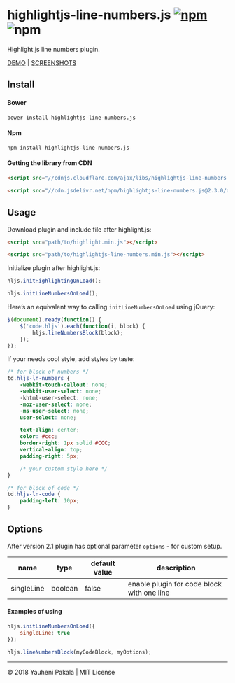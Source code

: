 # highlightjs-line-numbers.js [![npm](https://img.shields.io/npm/v/highlightjs-line-numbers.js.png)](https://www.npmjs.com/package/highlightjs-line-numbers.js) ![npm](https://img.shields.io/npm/dw/highlightjs-line-numbers.js.png)

Highlight.js line numbers plugin.

[DEMO](http://wcoder.github.io/highlightjs-line-numbers.js/) | [SСREENSHOTS](https://github.com/wcoder/highlightjs-line-numbers.js/issues/5)

## Install

#### Bower
```
bower install highlightjs-line-numbers.js
```

#### Npm
```
npm install highlightjs-line-numbers.js
```

#### Getting the library from CDN
```html
<script src="//cdnjs.cloudflare.com/ajax/libs/highlightjs-line-numbers.js/2.3.0/highlightjs-line-numbers.min.js"></script>
```
```html
<script src="//cdn.jsdelivr.net/npm/highlightjs-line-numbers.js@2.3.0/dist/highlightjs-line-numbers.min.js"></script>
```

## Usage

Download plugin and include file after highlight.js:
```html
<script src="path/to/highlight.min.js"></script>

<script src="path/to/highlightjs-line-numbers.min.js"></script>
```

Initialize plugin after highlight.js:
```js
hljs.initHighlightingOnLoad();

hljs.initLineNumbersOnLoad();
```

Here’s an equivalent way to calling `initLineNumbersOnLoad` using jQuery:
```js
$(document).ready(function() {
    $('code.hljs').each(function(i, block) {
        hljs.lineNumbersBlock(block);
    });
});
```

If your needs cool style, add styles by taste:
```css
/* for block of numbers */
td.hljs-ln-numbers {
    -webkit-touch-callout: none;
    -webkit-user-select: none;
    -khtml-user-select: none;
    -moz-user-select: none;
    -ms-user-select: none;
    user-select: none;

    text-align: center;
    color: #ccc;
    border-right: 1px solid #CCC;
    vertical-align: top;
    padding-right: 5px;

    /* your custom style here */
}

/* for block of code */
td.hljs-ln-code {
    padding-left: 10px;
}
```

## Options

After version 2.1 plugin has optional parameter `options` - for custom setup.

name       | type    | default value | description
-----------|---------|---------------|-----------------------
singleLine | boolean | false         | enable plugin for code block with one line

#### Examples of using

```js
hljs.initLineNumbersOnLoad({
    singleLine: true
});
```

```js
hljs.lineNumbersBlock(myCodeBlock, myOptions);
```

---
&copy; 2018 Yauheni Pakala | MIT License
